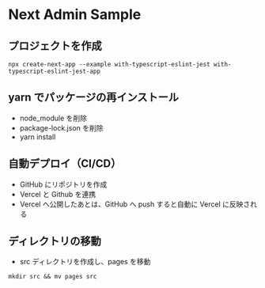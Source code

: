 # Next Admin Sample

## プロジェクトを作成

```
npx create-next-app --example with-typescript-eslint-jest with-typescript-eslint-jest-app
```

## yarn でパッケージの再インストール

- node_module を削除
- package-lock.json を削除
- yarn install

## 自動デプロイ（CI/CD）

- GitHub にリポジトリを作成
- Vercel と Github を連携
- Vercel へ公開したあとは、GitHub へ push すると自動に Vercel に反映される

## ディレクトリの移動

- src ディレクトリを作成し、pages を移動

```
mkdir src && mv pages src
```
